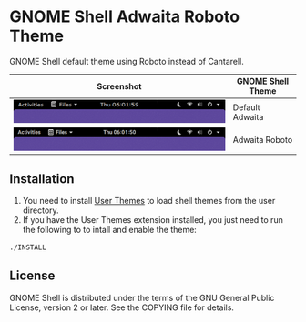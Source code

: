 # GNOME Shell Adwaita Roboto Theme
GNOME Shell default theme using Roboto instead of Cantarell.

| Screenshot | GNOME Shell Theme |
|------------|-------------------|
| ![image](screenshots/adwaita-vanilla.png) | Default Adwaita |
| ![image](screenshots/adwaita-roboto.png)  | Adwaita Roboto  |

## Installation
1. You need to install [User Themes](https://extensions.gnome.org/extension/19/user-themes/) to load shell themes from the user directory.
2. If you have the User Themes extension installed, you just need to run the following to to intall and enable the theme:
``` bash
./INSTALL
```

## License
GNOME Shell is distributed under the terms of the GNU General Public License,
version 2 or later. See the COPYING file for details.
